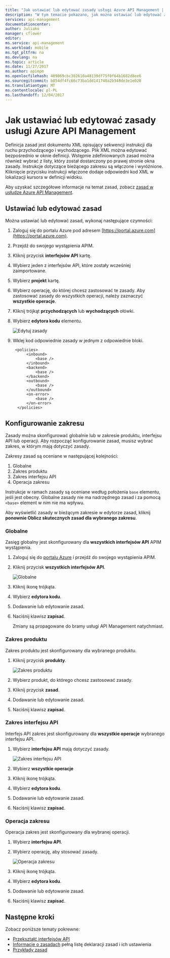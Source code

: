 ```yaml
---
title: "Jak ustawiać lub edytować zasady usługi Azure API Management | Dokumentacja firmy Microsoft"
description: "W tym temacie pokazano, jak można ustawiać lub edytować zasady usługi Azure API Management."
services: api-management
documentationcenter: 
author: Juliako
manager: cflower
editor: 
ms.service: api-management
ms.workload: mobile
ms.tgt_pltfrm: na
ms.devlang: na
ms.topic: article
ms.date: 11/27/2017
ms.author: apimpm
ms.openlocfilehash: 409069cbc382610a48139df75f0f64b1682d8ee6
ms.sourcegitcommit: b854df4fc66c73ba1dd141740a2b348de3e1e028
ms.translationtype: MT
ms.contentlocale: pl-PL
ms.lasthandoff: 12/04/2017
---
```

# <a name="how-to-set-or-edit-azure-api-management-policies"></a>Jak ustawiać lub edytować zasady usługi Azure API Management

Definicja zasad jest dokumentu XML opisujący sekwencji instrukcji dla ruchu przychodzącego i wychodzącego. Plik XML można edytować bezpośrednio w oknie definicji. Wstępnie zdefiniowanych zasad można również wybrać z listy, który został dostarczony po prawej stronie okna zasady. Instrukcje dotyczące bieżącego zakresu są włączone i wyróżnione. Kliknięcie przycisku instrukcji włączone dodaje odpowiedni kod XML w lokalizacji kursora w definicji widoku. 

Aby uzyskać szczegółowe informacje na temat zasad, zobacz [zasad w usłudze Azure API Management](api-management-howto-policies.md).

## <a name="set-or-edit-a-policy"></a>Ustawiać lub edytować zasad

Można ustawiać lub edytować zasad, wykonaj następujące czynności:

1. Zaloguj się do portalu Azure pod adresem [https://portal.azure.com](https://portal.azure.com).
2. Przejdź do swojego wystąpienia APIM.
3. Kliknij przycisk **interfejsów API** kartę.
4. Wybierz jeden z interfejsów API, które zostały wcześniej zaimportowane.
5. Wybierz **projekt** kartę.
6. Wybierz operację, do której chcesz zastosować te zasady. Aby zastosować zasady do wszystkich operacji, należy zaznaczyć **wszystkie operacje**.
7. Kliknij trójkąt **przychodzących** lub **wychodzących** ołówki.
8. Wybierz **edytora kodu** elementu.

    ![Edytuj zasady](./media/set-edit-policies/set-edit-policies01.png)

9. Wklej kod odpowiednie zasady w jednym z odpowiednie bloki.
         
        <policies>
             <inbound>
                 <base />
             </inbound>
             <backend>
                 <base />
             </backend>
             <outbound>
                 <base />
             </outbound>
             <on-error>
                 <base />
             </on-error>
         </policies>
 
## <a name="configure-scope"></a>Konfigurowanie zakresu

Zasady można skonfigurować globalnie lub w zakresie produktu, interfejsu API lub operacji. Aby rozpocząć konfigurowanie zasad, musisz wybrać zakres, w którym mają dotyczyć zasady.

Zakresy zasad są oceniane w następującej kolejności:

1. Globalne
2. Zakres produktu
3. Zakres interfejsu API
4. Operacja zakresu

Instrukcje w ramach zasady są oceniane według położenia `base` elementu, jeśli jest obecny. Globalne zasady nie ma nadrzędnego zasad i za pomocą `<base>` element w nim nie ma wpływu.

Aby wyświetlić zasady w bieżącym zakresie w edytorze zasad, kliknij **ponownie Oblicz skutecznych zasad dla wybranego zakresu**.

### <a name="global-scope"></a>Globalne

Zasięg globalny jest skonfigurowany dla **wszystkich interfejsów API** APIM wystąpienia.

1. Zaloguj się do [portalu Azure](https://portal.azure.com/) i przejdź do swojego wystąpienia APIM.
2. Kliknij przycisk **wszystkich interfejsów API**.

    ![Globalne](./media/api-management-howto-policies/global-scope.png)

3. Kliknij ikonę trójkąta.
4. Wybierz **edytora kodu**.
5. Dodawanie lub edytowanie zasad.
6. Naciśnij klawisz **zapisać**. 

    Zmiany są propagowane do bramy usługi API Management natychmiast.

### <a name="product-scope"></a>Zakres produktu

Zakres produktu jest skonfigurowany dla wybranego produktu.

1. Kliknij przycisk **produkty**.

    ![Zakres produktu](./media/api-management-howto-policies/product-scope.png)

2. Wybierz produkt, do którego chcesz zastosować zasady.
3. Kliknij przycisk **zasad**.
4. Dodawanie lub edytowanie zasad.
5. Naciśnij klawisz **zapisać**. 

### <a name="api-scope"></a>Zakres interfejsu API

Interfejs API zakres jest skonfigurowany dla **wszystkie operacje** wybranego interfejsu API.

1. Wybierz **interfejsu API** mają dotyczyć zasady.

    ![Zakres interfejsu API](./media/api-management-howto-policies/api-scope.png)

2. Wybierz **wszystkie operacje**
3. Kliknij ikonę trójkąta.
4. Wybierz **edytora kodu**.
5. Dodawanie lub edytowanie zasad.
6. Naciśnij klawisz **zapisać**. 

### <a name="operation-scope"></a>Operacja zakresu 

Operacja zakres jest skonfigurowany dla wybranej operacji.

1. Wybierz **interfejsu API**.
2. Wybierz operację, aby stosować zasady.

    ![Operacja zakresu](./media/api-management-howto-policies/operation-scope.png)

3. Kliknij ikonę trójkąta.
4. Wybierz **edytora kodu**.
5. Dodawanie lub edytowanie zasad.
6. Naciśnij klawisz **zapisać**. 

## <a name="next-steps"></a>Następne kroki

Zobacz poniższe tematy pokrewne:

+ [Przekształć interfejsów API](transform-api.md)
+ [Informacje o zasadach](api-management-policy-reference.md) pełną listę deklaracji zasad i ich ustawienia
+ [Przykłady zasad](policy-samples.md)